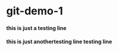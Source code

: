 # git-demo-1
<h4>this is just a testing line</h4>
<h4>this is just anothertesting line testing line</h4>



